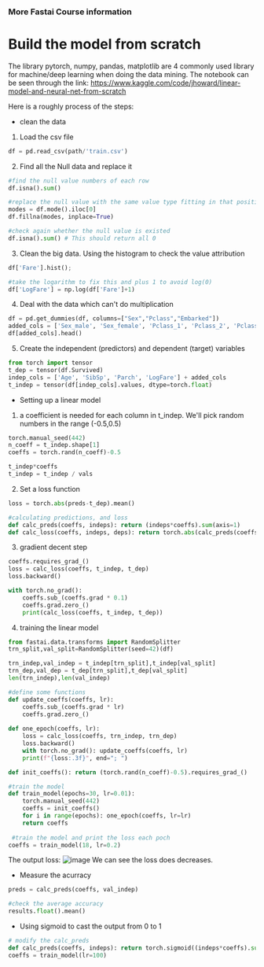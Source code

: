 ### More Fastai Course information

# Build the model from scratch

The library pytorch, numpy, pandas, matplotlib are 4 commonly used library for machine/deep learning when doing the data mining. 
The notebook can be seen through the link: https://www.kaggle.com/code/jhoward/linear-model-and-neural-net-from-scratch

Here is a roughly process of the steps:

- clean the data

1. Load the csv file 

``` python
df = pd.read_csv(path/'train.csv')
```

2. Find all the Null data and replace it

``` python
#find the null value numbers of each row
df.isna().sum()

#replace the null value with the same value type fitting in that position
modes = df.mode().iloc[0]
df.fillna(modes, inplace=True)

#check again whether the null value is existed
df.isna().sum() # This should return all 0
```

3. Clean the big data. Using the histogram to check the value attribution

``` python
df['Fare'].hist();

#take the logarithm to fix this and plus 1 to avoid log(0)
df['LogFare'] = np.log(df['Fare']+1)
```

4. Deal with the data which can't do multiplication

``` python
df = pd.get_dummies(df, columns=["Sex","Pclass","Embarked"])
added_cols = ['Sex_male', 'Sex_female', 'Pclass_1', 'Pclass_2', 'Pclass_3', 'Embarked_C', 'Embarked_Q', 'Embarked_S']
df[added_cols].head()
```

5. Create the independent (predictors) and dependent (target) variables

``` python
from torch import tensor
t_dep = tensor(df.Survived)
indep_cols = ['Age', 'SibSp', 'Parch', 'LogFare'] + added_cols
t_indep = tensor(df[indep_cols].values, dtype=torch.float)
```

- Setting up a linear model

1.  a coefficient is needed for each column in t_indep. We'll pick random numbers in the range (-0.5,0.5)

``` python
torch.manual_seed(442)
n_coeff = t_indep.shape[1]
coeffs = torch.rand(n_coeff)-0.5

t_indep*coeffs
t_indep = t_indep / vals
```

2. Set a loss function

``` python
loss = torch.abs(preds-t_dep).mean()

#calculating predictions, and loss
def calc_preds(coeffs, indeps): return (indeps*coeffs).sum(axis=1)
def calc_loss(coeffs, indeps, deps): return torch.abs(calc_preds(coeffs, indeps)-deps).mean()
```

3. gradient decent step

``` python
coeffs.requires_grad_()
loss = calc_loss(coeffs, t_indep, t_dep)
loss.backward()

with torch.no_grad():
    coeffs.sub_(coeffs.grad * 0.1)
    coeffs.grad.zero_()
    print(calc_loss(coeffs, t_indep, t_dep))
```

4. training the linear model

``` python
from fastai.data.transforms import RandomSplitter
trn_split,val_split=RandomSplitter(seed=42)(df)

trn_indep,val_indep = t_indep[trn_split],t_indep[val_split]
trn_dep,val_dep = t_dep[trn_split],t_dep[val_split]
len(trn_indep),len(val_indep)

#define some functions 
def update_coeffs(coeffs, lr):
    coeffs.sub_(coeffs.grad * lr)
    coeffs.grad.zero_()
    
def one_epoch(coeffs, lr):
    loss = calc_loss(coeffs, trn_indep, trn_dep)
    loss.backward()
    with torch.no_grad(): update_coeffs(coeffs, lr)
    print(f"{loss:.3f}", end="; ")

def init_coeffs(): return (torch.rand(n_coeff)-0.5).requires_grad_()

#train the model
def train_model(epochs=30, lr=0.01):
    torch.manual_seed(442)
    coeffs = init_coeffs()
    for i in range(epochs): one_epoch(coeffs, lr=lr)
    return coeffs
 
 #train the model and print the loss each poch
coeffs = train_model(18, lr=0.2) 
```

The output loss:
![image](https://github.com/Tony1Yankai/blog.io/assets/132538779/717f73a7-754a-45db-bf64-87aa8f6dc877)
We can see the loss does decreases.

- Measure the acurracy

```python
preds = calc_preds(coeffs, val_indep)

#check the average accuracy
results.float().mean()
```

- Using sigmoid to cast the output from 0 to 1

``` python
# modify the calc_preds
def calc_preds(coeffs, indeps): return torch.sigmoid((indeps*coeffs).sum(axis=1))
coeffs = train_model(lr=100)

```

